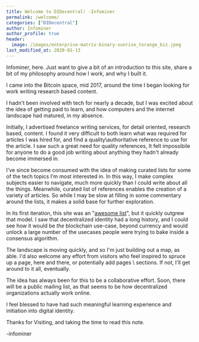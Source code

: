 ```yaml
---
title: Welcome to DIDecentral! -Infominer
permalink: /welcome/
categories: ["DIDecentral"]
author: Infominer
author_profile: true
header: 
  image: /images/enterprise-matrix-binary-sunrise_torange_biz.jpeg
last_modified_at: 2020-01-13
---
```


Infominer, here. Just want to give a bit of an introduction to this site, share a bit of my philosophy around how I work, and why I built it.

I came into the Bitcoin space, mid 2017, around the time I began looking for work writing research based content.

I hadn't been involved with tech for nearly a decade, but I was excited about the idea of getting paid to learn, and how computers and the internet landscape had matured, in my absence. 

Initially, I advertised freelance writing services, for detail oriented, research based, content. I found it very difficult to both learn what was required for articles I was hired for, and find a quality\authoritative reference to use for the article. I saw such a great need for quality references, It felt impossibile for anyone to do a good job writing about anything they hadn't already become immersed in.

I've since become consumed with the idea of making curated lists for some of the tech topics I'm most interested in. In this way, I make complex subjects easier to navigate, much more quickly than I could write about all the things. Meanwhile, curated list of references enables the creation of a variety of articles. So while I may be slow at filling in some commentary around the lists, it makes a solid base for further exploration.

In its first iteration, this site was an "[awesome list](https://github.com/sindresorhus/awesome)", but it quickly outgrew that model. I saw that decentralized identity had a long history, and I could see how it would be _the_ blockchain use-case, beyond currency and would unlock a large number of the usecases people were trying to bake inside a consensus algorithm.

The landscape is moving quickly, and so I'm just building out a map, as able. I'd also welcome any effort from visitors who feel inspired to spruce up a page, here and there, or potentially add pages \ sections. If not, I'll get around to it all, eventually. 

The idea has always been for this to be a collaborative effort. Soon, there will be a public mailing list, as that seems to be how decentralized organizations actually work online. 

I feel blessed to have had such meaningful learning experience and initiation into digital identity.

Thanks for Visiting, and taking the time to read this note.

-infominer